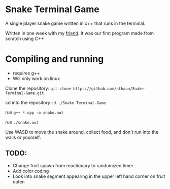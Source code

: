 # Snake Terminal Game
A single player snake game written in c++ that runs in the terminal.

Written in one week with my [friend](https://github.com/echo82). It was our first program made from scratch using C++

# Compiling and running
- requires g++
- Will only work on linux

Clone the repository:
```git clone https://github.com/athaun/Snake-Terminal-Game.git```

cd into the repository
```cd ./Snake-Terminal-Game```

run
```g++ *.cpp -o snake.out```

run
```./snake.out```

Use WASD to move the snake around, collect food, and don't run into the walls or yourself.

## TODO:

* Change fruit spawn from reactionary to randomized timer
* Add color coding
* Look into snake segment appearing in the upper left hand corner on fruit eaten
